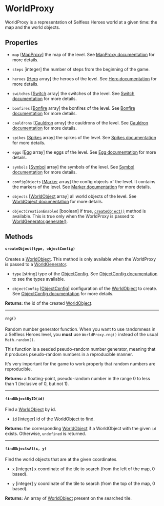 # WorldProxy

WorldProxy is a representation of Selfless Heroes world at a given time: the map
and the world objects.

## Properties

-   `map` \[[MapProxy](MapProxy.md)] the map of the level. See
    [MapProxy documentation](MapProxy.md) for more details.

-   `steps` [integer] the number of steps from the beginning of the game.

-   `heroes` \[[Hero](WorldObject.md#hero) array] the heroes of the level. See
    [Hero documentation](WorldObject.md#hero) for more details.

-   `switches` \[[Switch](WorldObject.md#switch) array] the switches of the
    level. See [Switch documentation](WorldObject.md#switch) for more details.

-   `bonfires` \[[Bonfire](WorldObject.md#bonfire) array] the bonfires of the
    level. See [Bonfire documentation](WorldObject.md#bonfire) for more details.

-   `cauldrons` \[[Cauldron](WorldObject.md#cauldron) array] the cauldrons of
    the level. See [Cauldron documentation](WorldObject.md#cauldron) for more
    details.

-   `spikes` \[[Spikes](WorldObject.md#spikes) array] the spikes of the level.
    See [Spikes documentation](WorldObject.md#spikes) for more details.

-   `eggs` \[[Egg](WorldObject.md#egg) array] the eggs of the level. See
    [Egg documentation](WorldObject.md#egg) for more details.

-   `symbols` \[[Symbol](WorldObject.md#symbol) array] the symbols of the level.
    See [Symbol documentation](WorldObject.md#symbol) for more details.

-   `configObjects` \[[Marker](WorldObject.md#marker) array] the config objects
    of the level. It contains the markers of the level. See
    [Marker documentation](WorldObject.md#marker) for more details.

-   `objects` \[[WorldObject](WorldObject.md) array] all world objects of the
    level. See [WorldObject documentation](WorldObject.md) for more details.

-   `objectCreationEnabled` [boolean] if true,
    [`createObject()`](#createobjecttype-objectconfig) method is available.
    This is true only when the WorldProxy is passed to
    [WorldGenerator.generate()](WorldGenerator.md#generateworld).

## Methods

#### `createObject(type, objectConfig)`

Creates a [WorldObject](WorldObject.md). This method is only available when the
WorldProxy is passed to a [WorldGenerator](WorldGenerator.md).

-   `type` [string] type of the [ObjectConfig](ObjectConfig.md). See
    [ObjectConfig documentation](ObjectConfig.md) to see the types available.

-   `objectConfig` \[[ObjectConfig](ObjectConfig.md)] configuration of the
    [WorldObject](WorldObject.md) to create. See
    [ObjectConfig documentation](ObjectConfig.md) for more details.

**Returns:** the id of the created [WorldObject](WorldObject.md).

* * *

#### `rng()`

Random number generator function. When you want to use randomness in a Selfless
Heroes level, you **must** use `WorldProxy.rng()` instead of the usual
`Math.random()`.

This function is a seeded pseudo-random number generator, meaning that it
produces pseudo-random numbers in a reproducible manner.

It's very important for the game to work properly that random numbers are
reproducible.

**Returns:** a floating-point, pseudo-random number in the range 0 to less than
1 (inclusive of 0, but not 1).

* * *

#### `findObjectByID(id)`

Find a [WorldObject](WorldObject.md) by id.

-   `id` [integer] id of the [WorldObject](WorldObject.md) to find.

**Returns:** the corresponding [WorldObject](WorldObject.md) if a WorldObject
with the given `id` exists. Otherwise, `undefined` is returned.

* * *

#### `findObjectsAt(x, y)`

Find the world objects that are at the given coordinates.

-   `x` [integer] x coordinate of the tile to search (from the left of the map,
    0 based).

-   `y` [integer] y coordinate of the tile to search (from the top of the map, 0
    based).

**Returns:** An array of [WorldObject](WorldObject.md) present on the searched
tile.
